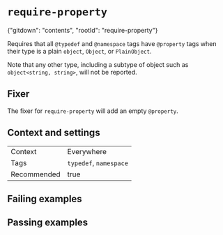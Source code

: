 # `require-property`

{"gitdown": "contents", "rootId": "require-property"}

Requires that all `@typedef` and `@namespace` tags have `@property`
tags when their type is a plain `object`, `Object`, or `PlainObject`.

Note that any other type, including a subtype of object such as
`object<string, string>`, will not be reported.

## Fixer

The fixer for `require-property` will add an empty `@property`.

## Context and settings

|||
|---|---|
|Context|Everywhere|
|Tags|`typedef`, `namespace`|
|Recommended|true|

## Failing examples

<!-- assertions-failing requireProperty -->

## Passing examples

<!-- assertions-passing requireProperty -->
